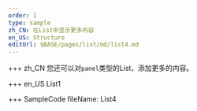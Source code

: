 ```yaml
--- 
order: 1
type: sample
zh_CN: 在List中显示更多内容
en_US: Structure
editUrl: $BASE/pages/list/md/list4.md
---
```


+++ zh_CN
您还可以对<Code>panel</Code>类型的List，添加更多的内容。

+++ en_US
List1

+++ SampleCode
fileName: List4

